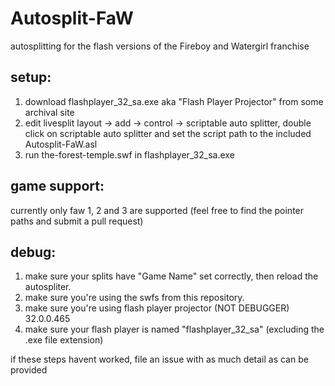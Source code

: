 # Autosplit-FaW
autosplitting for the flash versions of the Fireboy and Watergirl franchise

## setup:
1. download flashplayer_32_sa.exe aka "Flash Player Projector" from some archival site
2. edit livesplit layout -> add -> control -> scriptable auto splitter, double click on scriptable auto splitter and set the script path to the included Autosplit-FaW.asl
3. run the-forest-temple.swf in flashplayer_32_sa.exe

## game support:
currently only faw 1, 2 and 3 are supported (feel free to find the pointer paths and submit a pull request)


## debug:
1. make sure your splits have "Game Name" set correctly, then reload the autospliter.
2. make sure you're using the swfs from this repository.
3. make sure you're using flash player projector (NOT DEBUGGER) 32.0.0.465
4. make sure your flash player is named "flashplayer_32_sa" (excluding the .exe file extension)

if these steps havent worked, file an issue with as much detail as can be provided
